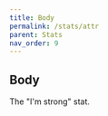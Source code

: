 ```yaml
---
title: Body
permalink: /stats/attr
parent: Stats
nav_order: 9
---
```


## Body

The "I'm strong" stat.
